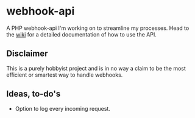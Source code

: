 # webhook-api
A PHP webhook-api I'm working on to streamline my processes. Head to the [wiki](https://github.com/jakobjohansson/webhook-api/wiki) for a detailed documentation of how to use the API.

## Disclaimer
This is a purely hobbyist project and is in no way a claim to be the most efficient or smartest way to handle webhooks.

## Ideas, to-do's
- Option to log every incoming request.
